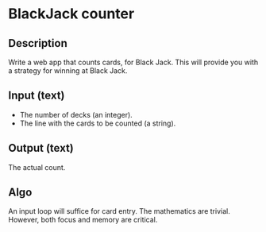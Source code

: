 # BlackJack counter

## Description
Write a web app that counts cards, for Black Jack.
This will provide you with a strategy for winning at Black Jack. 

## Input (text)
- The number of decks (an integer). 
- The line with the cards to be counted (a string).

## Output (text)
The actual count.

## Algo 
An input loop will suffice for card entry. 
The mathematics are trivial. 
However, both focus and memory are critical.
